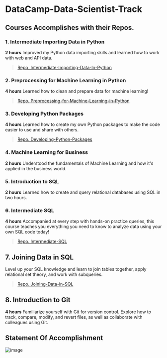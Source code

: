 # DataCamp-Data-Scientist-Track

## Courses Accomplishes with their Repos.

### 1. Intermediate Importing Data in Python
**2 hours** Improved my Python data importing skills and learned how to work with web and API data.
> [Repo, Intermediate-Importing-Data-In-Python ](https://github.com/sondosaabed/Intermediate-Importing-Data-In-Python)

### 2. Preprocessing for Machine Learning in Python
**4 hours**
Learned how to clean and prepare data for machine learning!
> [Repo. Preprocessing-for-Machine-Learning-in-Python](https://github.com/sondosaabed/Preprocessing-for-Machine-Learning-in-Python)

### 3. Developing Python Packages
**4 hours**
Learned how to create my own Python packages to make the code easier to use and share with others.
> [Repo. Developing-Python-Packages](https://github.com/sondosaabed/Developing-Python-Packages)

### 4. Machine Learning for Business
**2 hours**
Understood the fundamentals of Machine Learning and how it's applied in the business world.
>

### 5. Introduction to SQL
**2 hours**
Learned how to create and query relational databases using SQL in two hours.
> 

### 6. Intermediate SQL
**4 hours**
Accompanied at every step with hands-on practice queries, this course teaches you everything you need to know to analyze data using your own SQL code today!
> [Repo. Intermediate-SQL](https://github.com/sondosaabed/Intermediate-SQL)

## 7. Joining Data in SQL
Level up your SQL knowledge and learn to join tables together, apply relational set theory, and work with subqueries. 
> [Repo. Joining-Data-in-SQL](https://github.com/sondosaabed/Joining-Data-in-SQL)

## 8. Introduction to Git
**4 hours**
Familiarize yourself with Git for version control. Explore how to track, compare, modify, and revert files, as well as collaborate with colleagues using Git.
>

## Statement Of Accomplishment
![image](https://github.com/sondosaabed/DataCamp-Data-Scientist-Track/assets/65151701/b729d31a-f075-4e3d-9a23-63fb03a4782c)
